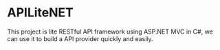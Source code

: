 APILiteNET
==========
This project is lite RESTful API framework using ASP.NET MVC in C#, we can use it to build a API provider quickly and easily.

